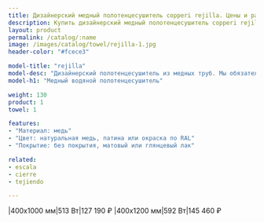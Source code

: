 ```yaml
---
title: Дизайнерский медный полотенцесушитель copperi rejilla. Цены и размеры.
description: Купить дизайнерский медный полотенцесушитель copperi rejilla в Москве по цене производителя.
layout: product
permalink: /catalog/:name
image: /images/catalog/towel/rejilla-1.jpg
header-color: "#fcece3"

model-title: "rejilla"
model-desc: "Дизайнерский полотенцесушитель из медных труб. Мы обязательно когда-нибудь придумаем крутое описание для этой модели, но сейчас совсем не до того. Посмотрите пока на картинки, всё и так понятно. А если не понятно, позвоните нам и мы всё расскажем. Или напишите, если не любите звонить."
model-h1: "Медный водяной полотенцесушитель"

weight: 130
product: 1
towel: 1

features:
- "Материал: медь"
- "Цвет: натуральная медь, патина или окраска по RAL"
- "Покрытие: без покрытия, матовый или глянцевый лак"

related:
- escala
- cierre
- tejiendo

---
```

|400x1000 мм|513 Вт|127 190 ₽
|400x1200 мм|592 Вт|145 460 ₽